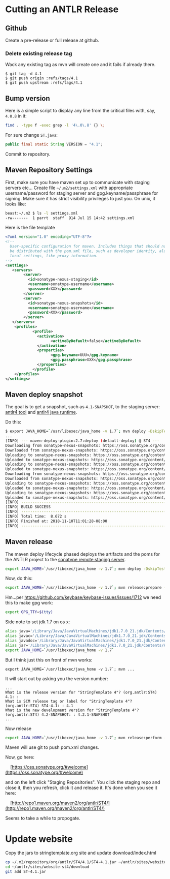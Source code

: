 # Cutting an ANTLR Release

## Github

Create a pre-release or full release at github. 

### Delete existing release tag

Wack any existing tag as mvn will create one and it fails if already there.

```
$ git tag -d 4.1
$ git push origin :refs/tags/4.1
$ git push upstream :refs/tags/4.1
```

## Bump version
 
Here is a simple script to display any line from the critical files with, say, `4.0.8` in it:

```bash
find . -type f -exec grep -l '4\.0\.8' {} \;
```

For sure change `ST.java`:

```java
public final static String VERSION = "4.1";
```

Commit to repository.

## Maven Repository Settings

First, make sure you have maven set up to communicate with staging servers etc...  Create file `~/.m2/settings.xml` with appropriate username/password for staging server and gpg.keyname/passphrase for signing. Make sure it has strict visibility privileges to just you. On unix, it looks like:

```bash
beast:~/.m2 $ ls -l settings.xml 
-rw-------  1 parrt  staff  914 Jul 15 14:42 settings.xml
```

Here is the file template

```xml
<?xml version="1.0" encoding="UTF-8"?>
<!--
  User-specific configuration for maven. Includes things that should not
  be distributed with the pom.xml file, such as developer identity, along with
  local settings, like proxy information.
-->
<settings>
   <servers>
        <server>
          <id>sonatype-nexus-staging</id>
          <username>sonatype-username</username>
          <password>XXX</password>
        </server>
        <server>
          <id>sonatype-nexus-snapshots</id>
          <username>sonatype-username</username>
          <password>XXX</password>
        </server>
   </servers>
    <profiles>
            <profile>
              <activation>
                    <activeByDefault>false</activeByDefault>
              </activation>
              <properties>
                    <gpg.keyname>UUU</gpg.keyname>
                    <gpg.passphrase>XXX</gpg.passphrase>
              </properties>
            </profile>
    </profiles>
</settings>
```

## Maven deploy snapshot

The goal is to get a snapshot, such as `4.1-SNAPSHOT`, to the staging server: [antlr4 tool](https://oss.sonatype.org/content/repositories/snapshots/org/antlr/antlr4) and [antlr4 java runtime](https://oss.sonatype.org/content/repositories/snapshots/org/antlr/antlr4-runtime).

Do this:

```bash
$ export JAVA_HOME=`/usr/libexec/java_home -v 1.7`; mvn deploy -DskipTests
...
[INFO] --- maven-deploy-plugin:2.7:deploy (default-deploy) @ ST4 ---
Downloading from sonatype-nexus-snapshots: https://oss.sonatype.org/content/repositories/snapshots/org/antlr/ST4/4.1-SNAPSHOT/maven-metadata.xml
Downloaded from sonatype-nexus-snapshots: https://oss.sonatype.org/content/repositories/snapshots/org/antlr/ST4/4.1-SNAPSHOT/maven-metadata.xml (756 B at 925 B/s)
Uploading to sonatype-nexus-snapshots: https://oss.sonatype.org/content/repositories/snapshots/org/antlr/ST4/4.1-SNAPSHOT/ST4-4.1-20181110.190125-4.jar
Uploaded to sonatype-nexus-snapshots: https://oss.sonatype.org/content/repositories/snapshots/org/antlr/ST4/4.1-SNAPSHOT/ST4-4.1-20181110.190125-4.jar (302 kB at 257 kB/s)
Uploading to sonatype-nexus-snapshots: https://oss.sonatype.org/content/repositories/snapshots/org/antlr/ST4/4.1-SNAPSHOT/ST4-4.1-20181110.190125-4.pom
Uploaded to sonatype-nexus-snapshots: https://oss.sonatype.org/content/repositories/snapshots/org/antlr/ST4/4.1-SNAPSHOT/ST4-4.1-20181110.190125-4.pom (2.6 kB at 4.1 kB/s)
Downloading from sonatype-nexus-snapshots: https://oss.sonatype.org/content/repositories/snapshots/org/antlr/ST4/maven-metadata.xml
Downloaded from sonatype-nexus-snapshots: https://oss.sonatype.org/content/repositories/snapshots/org/antlr/ST4/maven-metadata.xml (370 B at 1.7 kB/s)
Uploading to sonatype-nexus-snapshots: https://oss.sonatype.org/content/repositories/snapshots/org/antlr/ST4/4.1-SNAPSHOT/maven-metadata.xml
Uploaded to sonatype-nexus-snapshots: https://oss.sonatype.org/content/repositories/snapshots/org/antlr/ST4/4.1-SNAPSHOT/maven-metadata.xml (756 B at 1.2 kB/s)
Uploading to sonatype-nexus-snapshots: https://oss.sonatype.org/content/repositories/snapshots/org/antlr/ST4/maven-metadata.xml
Uploaded to sonatype-nexus-snapshots: https://oss.sonatype.org/content/repositories/snapshots/org/antlr/ST4/maven-metadata.xml (370 B at 599 B/s)
[INFO] ------------------------------------------------------------------------
[INFO] BUILD SUCCESS
[INFO] ------------------------------------------------------------------------
[INFO] Total time:  8.672 s
[INFO] Finished at: 2018-11-10T11:01:28-08:00
[INFO] ------------------------------------------------------------------------
```

## Maven release

The maven deploy lifecycle phased deploys the artifacts and the poms for the ANTLR project to the [sonatype remote staging server](https://oss.sonatype.org/content/repositories/snapshots/).

```bash
export JAVA_HOME=`/usr/libexec/java_home -v 1.7`; mvn deploy -DskipTests
```

Now, do this:

```bash
export JAVA_HOME=`/usr/libexec/java_home -v 1.7`; mvn release:prepare -Darguments="-DskipTests"
```

Hm...per https://github.com/keybase/keybase-issues/issues/1712 we need this to make gpg work:

```bash
export GPG_TTY=$(tty)
```

Side note to set jdk 1.7 on os x:

```bash
alias java='/Library/Java/JavaVirtualMachines/jdk1.7.0_21.jdk/Contents/Home/bin/java'
alias javac='/Library/Java/JavaVirtualMachines/jdk1.7.0_21.jdk/Contents/Home/bin/javac'
alias javadoc='/Library/Java/JavaVirtualMachines/jdk1.7.0_21.jdk/Contents/Home/bin/javadoc'
alias jar='/Library/Java/JavaVirtualMachines/jdk1.7.0_21.jdk/Contents/Home/bin/jar'
export JAVA_HOME=`/usr/libexec/java_home -v 1.7`
```

But I think just this on front of mvn works:

```
export JAVA_HOME=`/usr/libexec/java_home -v 1.7`; mvn ...
```

It will start out by asking you the version number:

```
...
What is the release version for "StringTemplate 4"? (org.antlr:ST4) 4.1: : 
What is SCM release tag or label for "StringTemplate 4"? (org.antlr:ST4) ST4-4.1: : 4.1           
What is the new development version for "StringTemplate 4"? (org.antlr:ST4) 4.2-SNAPSHOT: : 4.2.1-SNAPSHOT
...
```

Now release

```bash
export JAVA_HOME=`/usr/libexec/java_home -v 1.7`; mvn release:perform -Darguments="-DskipTests"
```

Maven will use git to push pom.xml changes.

Now, go here:

&nbsp;&nbsp;&nbsp;&nbsp;[https://oss.sonatype.org/#welcome](https://oss.sonatype.org/#welcome)

and on the left click "Staging Repositories". You click the staging repo and close it, then you refresh, click it and release it. It's done when you see it here:

&nbsp;&nbsp;&nbsp;&nbsp;[http://repo1.maven.org/maven2/org/antlr/ST4/](http://repo1.maven.org/maven2/org/antlr/ST4/)


Seems to take a while to propogate.

# Update website

Copy the jars to stringtemplate.org site and update download/index.html

```bash
cp ~/.m2/repository/org/antlr/ST4/4.1/ST4-4.1.jar ~/antlr/sites/website-st4/download/ST-4.1.jar
cd ~/antlr/sites/website-st4/download
git add ST-4.1.jar
```

